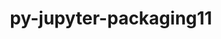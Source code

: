---
title: "py-jupyter-packaging11"
layout: cache
categories: [package, develop]
meta: {"versions": ["0.12.3"], "compilers": ["gcc@=11.1.0", "gcc@=11.4.0", "gcc@=9.4.0", "oneapi@=2023.2.1"], "oss": ["ubuntu20.04"], "platforms": ["linux"], "targets": ["aarch64", "ppc64le", "x86_64_v3"], "stacks": ["data-vis-sdk", "e4s", "e4s-arm", "e4s-oneapi", "e4s-power", "root"], "num_specs": 67, "num_specs_by_stack": {"e4s-arm": 16, "root": 67, "e4s-power": 12, "data-vis-sdk": 12, "e4s": 17, "e4s-oneapi": 10}}
spec_details: [{"hash": "6rz4cdulfgf5vifslwpywhsgpfwtlfta", "compiler": "gcc@=11.4.0", "versions": ["0.12.3"], "os": "ubuntu20.04", "platform": "linux", "target": "aarch64", "variants": ["build_system=python_pip"], "stacks": ["e4s-arm", "root"], "size": "-", "tarball": "https://binaries.spack.io/develop/build_cache/linux-ubuntu20.04-aarch64/gcc-11.4.0/py-jupyter-packaging11-0.12.3/linux-ubuntu20.04-aarch64-gcc-11.4.0-py-jupyter-packaging11-0.12.3-6rz4cdulfgf5vifslwpywhsgpfwtlfta.spack"}, {"hash": "7xea7oe7akdgfbeysksv52mvielikaad", "compiler": "gcc@=11.4.0", "versions": ["0.12.3"], "os": "ubuntu20.04", "platform": "linux", "target": "aarch64", "variants": ["build_system=python_pip"], "stacks": ["e4s-arm", "root"], "size": "-", "tarball": "https://binaries.spack.io/develop/build_cache/linux-ubuntu20.04-aarch64/gcc-11.4.0/py-jupyter-packaging11-0.12.3/linux-ubuntu20.04-aarch64-gcc-11.4.0-py-jupyter-packaging11-0.12.3-7xea7oe7akdgfbeysksv52mvielikaad.spack"}, {"hash": "czfjkwknwu7lpbtarx2mknr5uugw6tsp", "compiler": "gcc@=11.4.0", "versions": ["0.12.3"], "os": "ubuntu20.04", "platform": "linux", "target": "aarch64", "variants": ["build_system=python_pip"], "stacks": ["e4s-arm", "root"], "size": "-", "tarball": "https://binaries.spack.io/develop/build_cache/linux-ubuntu20.04-aarch64/gcc-11.4.0/py-jupyter-packaging11-0.12.3/linux-ubuntu20.04-aarch64-gcc-11.4.0-py-jupyter-packaging11-0.12.3-czfjkwknwu7lpbtarx2mknr5uugw6tsp.spack"}, {"hash": "yioq6cg6l2eeib7czjapqofydw7ocatp", "compiler": "gcc@=11.4.0", "versions": ["0.12.3"], "os": "ubuntu20.04", "platform": "linux", "target": "aarch64", "variants": ["build_system=python_pip"], "stacks": ["e4s-arm", "root"], "size": "-", "tarball": "https://binaries.spack.io/develop/build_cache/linux-ubuntu20.04-aarch64/gcc-11.4.0/py-jupyter-packaging11-0.12.3/linux-ubuntu20.04-aarch64-gcc-11.4.0-py-jupyter-packaging11-0.12.3-yioq6cg6l2eeib7czjapqofydw7ocatp.spack"}, {"hash": "ujw74mefbsvcdswevhmhqdcg4ouavpbl", "compiler": "gcc@=11.4.0", "versions": ["0.12.3"], "os": "ubuntu20.04", "platform": "linux", "target": "aarch64", "variants": ["build_system=python_pip"], "stacks": ["e4s-arm", "root"], "size": "-", "tarball": "https://binaries.spack.io/develop/build_cache/linux-ubuntu20.04-aarch64/gcc-11.4.0/py-jupyter-packaging11-0.12.3/linux-ubuntu20.04-aarch64-gcc-11.4.0-py-jupyter-packaging11-0.12.3-ujw74mefbsvcdswevhmhqdcg4ouavpbl.spack"}, {"hash": "xeaoslcc6m7as7p6vaaaqmlm7p3cwxey", "compiler": "gcc@=11.4.0", "versions": ["0.12.3"], "os": "ubuntu20.04", "platform": "linux", "target": "aarch64", "variants": ["build_system=python_pip"], "stacks": ["e4s-arm", "root"], "size": "-", "tarball": "https://binaries.spack.io/develop/build_cache/linux-ubuntu20.04-aarch64/gcc-11.4.0/py-jupyter-packaging11-0.12.3/linux-ubuntu20.04-aarch64-gcc-11.4.0-py-jupyter-packaging11-0.12.3-xeaoslcc6m7as7p6vaaaqmlm7p3cwxey.spack"}, {"hash": "mvzt6yzmucyqi635zfgqmdtogfylem7k", "compiler": "gcc@=11.4.0", "versions": ["0.12.3"], "os": "ubuntu20.04", "platform": "linux", "target": "aarch64", "variants": ["build_system=python_pip"], "stacks": ["e4s-arm", "root"], "size": "-", "tarball": "https://binaries.spack.io/develop/build_cache/linux-ubuntu20.04-aarch64/gcc-11.4.0/py-jupyter-packaging11-0.12.3/linux-ubuntu20.04-aarch64-gcc-11.4.0-py-jupyter-packaging11-0.12.3-mvzt6yzmucyqi635zfgqmdtogfylem7k.spack"}, {"hash": "otg4epgor6tqew3fq6rryw7czwr74qf4", "compiler": "gcc@=11.4.0", "versions": ["0.12.3"], "os": "ubuntu20.04", "platform": "linux", "target": "aarch64", "variants": ["build_system=python_pip"], "stacks": ["e4s-arm", "root"], "size": "-", "tarball": "https://binaries.spack.io/develop/build_cache/linux-ubuntu20.04-aarch64/gcc-11.4.0/py-jupyter-packaging11-0.12.3/linux-ubuntu20.04-aarch64-gcc-11.4.0-py-jupyter-packaging11-0.12.3-otg4epgor6tqew3fq6rryw7czwr74qf4.spack"}, {"hash": "5e7bbix2ixlwahxpg3pb4h563hpo66s6", "compiler": "gcc@=11.4.0", "versions": ["0.12.3"], "os": "ubuntu20.04", "platform": "linux", "target": "aarch64", "variants": ["build_system=python_pip"], "stacks": ["e4s-arm", "root"], "size": "-", "tarball": "https://binaries.spack.io/develop/build_cache/linux-ubuntu20.04-aarch64/gcc-11.4.0/py-jupyter-packaging11-0.12.3/linux-ubuntu20.04-aarch64-gcc-11.4.0-py-jupyter-packaging11-0.12.3-5e7bbix2ixlwahxpg3pb4h563hpo66s6.spack"}, {"hash": "qvq5bqo42noshev7ducc4mnwruu6dqtw", "compiler": "gcc@=11.4.0", "versions": ["0.12.3"], "os": "ubuntu20.04", "platform": "linux", "target": "aarch64", "variants": ["build_system=python_pip"], "stacks": ["e4s-arm", "root"], "size": "-", "tarball": "https://binaries.spack.io/develop/build_cache/linux-ubuntu20.04-aarch64/gcc-11.4.0/py-jupyter-packaging11-0.12.3/linux-ubuntu20.04-aarch64-gcc-11.4.0-py-jupyter-packaging11-0.12.3-qvq5bqo42noshev7ducc4mnwruu6dqtw.spack"}, {"hash": "x4sp2robuefgaa6l6tiblcuttxawfyep", "compiler": "gcc@=11.4.0", "versions": ["0.12.3"], "os": "ubuntu20.04", "platform": "linux", "target": "aarch64", "variants": ["build_system=python_pip"], "stacks": ["e4s-arm", "root"], "size": "-", "tarball": "https://binaries.spack.io/develop/build_cache/linux-ubuntu20.04-aarch64/gcc-11.4.0/py-jupyter-packaging11-0.12.3/linux-ubuntu20.04-aarch64-gcc-11.4.0-py-jupyter-packaging11-0.12.3-x4sp2robuefgaa6l6tiblcuttxawfyep.spack"}, {"hash": "lddjqngxqh3gpcsxcypz4b3udcu7wcw3", "compiler": "gcc@=11.4.0", "versions": ["0.12.3"], "os": "ubuntu20.04", "platform": "linux", "target": "aarch64", "variants": ["build_system=python_pip"], "stacks": ["e4s-arm", "root"], "size": "-", "tarball": "https://binaries.spack.io/develop/build_cache/linux-ubuntu20.04-aarch64/gcc-11.4.0/py-jupyter-packaging11-0.12.3/linux-ubuntu20.04-aarch64-gcc-11.4.0-py-jupyter-packaging11-0.12.3-lddjqngxqh3gpcsxcypz4b3udcu7wcw3.spack"}, {"hash": "46jchiag5ucie5zsts2q2htw6zfd6scg", "compiler": "gcc@=11.4.0", "versions": ["0.12.3"], "os": "ubuntu20.04", "platform": "linux", "target": "aarch64", "variants": ["build_system=python_pip"], "stacks": ["e4s-arm", "root"], "size": "-", "tarball": "https://binaries.spack.io/develop/build_cache/linux-ubuntu20.04-aarch64/gcc-11.4.0/py-jupyter-packaging11-0.12.3/linux-ubuntu20.04-aarch64-gcc-11.4.0-py-jupyter-packaging11-0.12.3-46jchiag5ucie5zsts2q2htw6zfd6scg.spack"}, {"hash": "mk5umceouylfufplnzzifizvhdmplwjd", "compiler": "gcc@=11.4.0", "versions": ["0.12.3"], "os": "ubuntu20.04", "platform": "linux", "target": "aarch64", "variants": ["build_system=python_pip"], "stacks": ["e4s-arm", "root"], "size": "-", "tarball": "https://binaries.spack.io/develop/build_cache/linux-ubuntu20.04-aarch64/gcc-11.4.0/py-jupyter-packaging11-0.12.3/linux-ubuntu20.04-aarch64-gcc-11.4.0-py-jupyter-packaging11-0.12.3-mk5umceouylfufplnzzifizvhdmplwjd.spack"}, {"hash": "udij4rthg4fcb4s6mqyahak773dbkwen", "compiler": "gcc@=11.4.0", "versions": ["0.12.3"], "os": "ubuntu20.04", "platform": "linux", "target": "aarch64", "variants": ["build_system=python_pip"], "stacks": ["e4s-arm", "root"], "size": "-", "tarball": "https://binaries.spack.io/develop/build_cache/linux-ubuntu20.04-aarch64/gcc-11.4.0/py-jupyter-packaging11-0.12.3/linux-ubuntu20.04-aarch64-gcc-11.4.0-py-jupyter-packaging11-0.12.3-udij4rthg4fcb4s6mqyahak773dbkwen.spack"}, {"hash": "duncslm2xymosqkgosxyvzoki4doqjoi", "compiler": "gcc@=11.4.0", "versions": ["0.12.3"], "os": "ubuntu20.04", "platform": "linux", "target": "aarch64", "variants": ["build_system=python_pip"], "stacks": ["e4s-arm", "root"], "size": "-", "tarball": "https://binaries.spack.io/develop/build_cache/linux-ubuntu20.04-aarch64/gcc-11.4.0/py-jupyter-packaging11-0.12.3/linux-ubuntu20.04-aarch64-gcc-11.4.0-py-jupyter-packaging11-0.12.3-duncslm2xymosqkgosxyvzoki4doqjoi.spack"}, {"hash": "igo4a6dtwbhoiekynri5svrd3mgudshz", "compiler": "gcc@=9.4.0", "versions": ["0.12.3"], "os": "ubuntu20.04", "platform": "linux", "target": "ppc64le", "variants": ["build_system=python_pip"], "stacks": ["e4s-power", "root"], "size": "-", "tarball": "https://binaries.spack.io/develop/build_cache/linux-ubuntu20.04-ppc64le/gcc-9.4.0/py-jupyter-packaging11-0.12.3/linux-ubuntu20.04-ppc64le-gcc-9.4.0-py-jupyter-packaging11-0.12.3-igo4a6dtwbhoiekynri5svrd3mgudshz.spack"}, {"hash": "nbfmiqh6oo5mdauz3ikjgg7q5nr5k6sp", "compiler": "gcc@=9.4.0", "versions": ["0.12.3"], "os": "ubuntu20.04", "platform": "linux", "target": "ppc64le", "variants": ["build_system=python_pip"], "stacks": ["e4s-power", "root"], "size": "-", "tarball": "https://binaries.spack.io/develop/build_cache/linux-ubuntu20.04-ppc64le/gcc-9.4.0/py-jupyter-packaging11-0.12.3/linux-ubuntu20.04-ppc64le-gcc-9.4.0-py-jupyter-packaging11-0.12.3-nbfmiqh6oo5mdauz3ikjgg7q5nr5k6sp.spack"}, {"hash": "5tybrvi3tsy7ro3kiscafit6gng7yov2", "compiler": "gcc@=9.4.0", "versions": ["0.12.3"], "os": "ubuntu20.04", "platform": "linux", "target": "ppc64le", "variants": ["build_system=python_pip"], "stacks": ["e4s-power", "root"], "size": "-", "tarball": "https://binaries.spack.io/develop/build_cache/linux-ubuntu20.04-ppc64le/gcc-9.4.0/py-jupyter-packaging11-0.12.3/linux-ubuntu20.04-ppc64le-gcc-9.4.0-py-jupyter-packaging11-0.12.3-5tybrvi3tsy7ro3kiscafit6gng7yov2.spack"}, {"hash": "mmbn4ltssk4ralu2itfouqwmq7cnnmcf", "compiler": "gcc@=9.4.0", "versions": ["0.12.3"], "os": "ubuntu20.04", "platform": "linux", "target": "ppc64le", "variants": ["build_system=python_pip"], "stacks": ["e4s-power", "root"], "size": "-", "tarball": "https://binaries.spack.io/develop/build_cache/linux-ubuntu20.04-ppc64le/gcc-9.4.0/py-jupyter-packaging11-0.12.3/linux-ubuntu20.04-ppc64le-gcc-9.4.0-py-jupyter-packaging11-0.12.3-mmbn4ltssk4ralu2itfouqwmq7cnnmcf.spack"}, {"hash": "xijijfagdtykwrjk5ljfzashtqnml4uw", "compiler": "gcc@=9.4.0", "versions": ["0.12.3"], "os": "ubuntu20.04", "platform": "linux", "target": "ppc64le", "variants": ["build_system=python_pip"], "stacks": ["e4s-power", "root"], "size": "-", "tarball": "https://binaries.spack.io/develop/build_cache/linux-ubuntu20.04-ppc64le/gcc-9.4.0/py-jupyter-packaging11-0.12.3/linux-ubuntu20.04-ppc64le-gcc-9.4.0-py-jupyter-packaging11-0.12.3-xijijfagdtykwrjk5ljfzashtqnml4uw.spack"}, {"hash": "ypgsfsw25yfxbri5ys4ni7zg6bpdf7hj", "compiler": "gcc@=9.4.0", "versions": ["0.12.3"], "os": "ubuntu20.04", "platform": "linux", "target": "ppc64le", "variants": ["build_system=python_pip"], "stacks": ["e4s-power", "root"], "size": "-", "tarball": "https://binaries.spack.io/develop/build_cache/linux-ubuntu20.04-ppc64le/gcc-9.4.0/py-jupyter-packaging11-0.12.3/linux-ubuntu20.04-ppc64le-gcc-9.4.0-py-jupyter-packaging11-0.12.3-ypgsfsw25yfxbri5ys4ni7zg6bpdf7hj.spack"}, {"hash": "5mfofdlw2rk7nsrjhnomyg5kk2cbksbf", "compiler": "gcc@=9.4.0", "versions": ["0.12.3"], "os": "ubuntu20.04", "platform": "linux", "target": "ppc64le", "variants": ["build_system=python_pip"], "stacks": ["e4s-power", "root"], "size": "-", "tarball": "https://binaries.spack.io/develop/build_cache/linux-ubuntu20.04-ppc64le/gcc-9.4.0/py-jupyter-packaging11-0.12.3/linux-ubuntu20.04-ppc64le-gcc-9.4.0-py-jupyter-packaging11-0.12.3-5mfofdlw2rk7nsrjhnomyg5kk2cbksbf.spack"}, {"hash": "odhty7fwxqt44il425e6vczdt3rxrzx3", "compiler": "gcc@=9.4.0", "versions": ["0.12.3"], "os": "ubuntu20.04", "platform": "linux", "target": "ppc64le", "variants": ["build_system=python_pip"], "stacks": ["e4s-power", "root"], "size": "-", "tarball": "https://binaries.spack.io/develop/build_cache/linux-ubuntu20.04-ppc64le/gcc-9.4.0/py-jupyter-packaging11-0.12.3/linux-ubuntu20.04-ppc64le-gcc-9.4.0-py-jupyter-packaging11-0.12.3-odhty7fwxqt44il425e6vczdt3rxrzx3.spack"}, {"hash": "qmxt2zbeyormfkecb4lknlhxhoyoe52i", "compiler": "gcc@=9.4.0", "versions": ["0.12.3"], "os": "ubuntu20.04", "platform": "linux", "target": "ppc64le", "variants": ["build_system=python_pip"], "stacks": ["e4s-power", "root"], "size": "-", "tarball": "https://binaries.spack.io/develop/build_cache/linux-ubuntu20.04-ppc64le/gcc-9.4.0/py-jupyter-packaging11-0.12.3/linux-ubuntu20.04-ppc64le-gcc-9.4.0-py-jupyter-packaging11-0.12.3-qmxt2zbeyormfkecb4lknlhxhoyoe52i.spack"}, {"hash": "7g4v4m72s4mcjmzwrgidliuvosokkkgp", "compiler": "gcc@=9.4.0", "versions": ["0.12.3"], "os": "ubuntu20.04", "platform": "linux", "target": "ppc64le", "variants": ["build_system=python_pip"], "stacks": ["e4s-power", "root"], "size": "-", "tarball": "https://binaries.spack.io/develop/build_cache/linux-ubuntu20.04-ppc64le/gcc-9.4.0/py-jupyter-packaging11-0.12.3/linux-ubuntu20.04-ppc64le-gcc-9.4.0-py-jupyter-packaging11-0.12.3-7g4v4m72s4mcjmzwrgidliuvosokkkgp.spack"}, {"hash": "tklaomuccctpscclda6wsgetrvgceeyc", "compiler": "gcc@=9.4.0", "versions": ["0.12.3"], "os": "ubuntu20.04", "platform": "linux", "target": "ppc64le", "variants": ["build_system=python_pip"], "stacks": ["e4s-power", "root"], "size": "-", "tarball": "https://binaries.spack.io/develop/build_cache/linux-ubuntu20.04-ppc64le/gcc-9.4.0/py-jupyter-packaging11-0.12.3/linux-ubuntu20.04-ppc64le-gcc-9.4.0-py-jupyter-packaging11-0.12.3-tklaomuccctpscclda6wsgetrvgceeyc.spack"}, {"hash": "v4mlmuhovc32jqx5uau4dzy6w3yruxxc", "compiler": "gcc@=9.4.0", "versions": ["0.12.3"], "os": "ubuntu20.04", "platform": "linux", "target": "ppc64le", "variants": ["build_system=python_pip"], "stacks": ["e4s-power", "root"], "size": "-", "tarball": "https://binaries.spack.io/develop/build_cache/linux-ubuntu20.04-ppc64le/gcc-9.4.0/py-jupyter-packaging11-0.12.3/linux-ubuntu20.04-ppc64le-gcc-9.4.0-py-jupyter-packaging11-0.12.3-v4mlmuhovc32jqx5uau4dzy6w3yruxxc.spack"}, {"hash": "hc3j2rfvdv6zei7huoeui5sbequb5bcf", "compiler": "gcc@=11.1.0", "versions": ["0.12.3"], "os": "ubuntu20.04", "platform": "linux", "target": "x86_64_v3", "variants": ["build_system=python_pip"], "stacks": ["data-vis-sdk", "root"], "size": "-", "tarball": "https://binaries.spack.io/develop/build_cache/linux-ubuntu20.04-x86_64_v3/gcc-11.1.0/py-jupyter-packaging11-0.12.3/linux-ubuntu20.04-x86_64_v3-gcc-11.1.0-py-jupyter-packaging11-0.12.3-hc3j2rfvdv6zei7huoeui5sbequb5bcf.spack"}, {"hash": "ojpjc7nhhz3bc3wk5uw6xc6z2ug4r7ht", "compiler": "gcc@=11.1.0", "versions": ["0.12.3"], "os": "ubuntu20.04", "platform": "linux", "target": "x86_64_v3", "variants": ["build_system=python_pip"], "stacks": ["data-vis-sdk", "root"], "size": "-", "tarball": "https://binaries.spack.io/develop/build_cache/linux-ubuntu20.04-x86_64_v3/gcc-11.1.0/py-jupyter-packaging11-0.12.3/linux-ubuntu20.04-x86_64_v3-gcc-11.1.0-py-jupyter-packaging11-0.12.3-ojpjc7nhhz3bc3wk5uw6xc6z2ug4r7ht.spack"}, {"hash": "dmt6bt3mqesz3sstfuqi2kt2xukuncvq", "compiler": "gcc@=11.1.0", "versions": ["0.12.3"], "os": "ubuntu20.04", "platform": "linux", "target": "x86_64_v3", "variants": ["build_system=python_pip"], "stacks": ["data-vis-sdk", "root"], "size": "-", "tarball": "https://binaries.spack.io/develop/build_cache/linux-ubuntu20.04-x86_64_v3/gcc-11.1.0/py-jupyter-packaging11-0.12.3/linux-ubuntu20.04-x86_64_v3-gcc-11.1.0-py-jupyter-packaging11-0.12.3-dmt6bt3mqesz3sstfuqi2kt2xukuncvq.spack"}, {"hash": "6j3j4pfwlyiisb5wcecswyf3g3mh6lo4", "compiler": "gcc@=11.1.0", "versions": ["0.12.3"], "os": "ubuntu20.04", "platform": "linux", "target": "x86_64_v3", "variants": ["build_system=python_pip"], "stacks": ["data-vis-sdk", "root"], "size": "-", "tarball": "https://binaries.spack.io/develop/build_cache/linux-ubuntu20.04-x86_64_v3/gcc-11.1.0/py-jupyter-packaging11-0.12.3/linux-ubuntu20.04-x86_64_v3-gcc-11.1.0-py-jupyter-packaging11-0.12.3-6j3j4pfwlyiisb5wcecswyf3g3mh6lo4.spack"}, {"hash": "bwema6r2gemu2uq7vnolaljuj7f42jze", "compiler": "gcc@=11.1.0", "versions": ["0.12.3"], "os": "ubuntu20.04", "platform": "linux", "target": "x86_64_v3", "variants": ["build_system=python_pip"], "stacks": ["data-vis-sdk", "root"], "size": "-", "tarball": "https://binaries.spack.io/develop/build_cache/linux-ubuntu20.04-x86_64_v3/gcc-11.1.0/py-jupyter-packaging11-0.12.3/linux-ubuntu20.04-x86_64_v3-gcc-11.1.0-py-jupyter-packaging11-0.12.3-bwema6r2gemu2uq7vnolaljuj7f42jze.spack"}, {"hash": "u2lvq3tdqy6escn5s57cx4pthv5qmdl2", "compiler": "gcc@=11.1.0", "versions": ["0.12.3"], "os": "ubuntu20.04", "platform": "linux", "target": "x86_64_v3", "variants": ["build_system=python_pip"], "stacks": ["data-vis-sdk", "root"], "size": "-", "tarball": "https://binaries.spack.io/develop/build_cache/linux-ubuntu20.04-x86_64_v3/gcc-11.1.0/py-jupyter-packaging11-0.12.3/linux-ubuntu20.04-x86_64_v3-gcc-11.1.0-py-jupyter-packaging11-0.12.3-u2lvq3tdqy6escn5s57cx4pthv5qmdl2.spack"}, {"hash": "p5wrdgiqygqepqygrjowwckl6tf34gl6", "compiler": "gcc@=11.1.0", "versions": ["0.12.3"], "os": "ubuntu20.04", "platform": "linux", "target": "x86_64_v3", "variants": ["build_system=python_pip"], "stacks": ["data-vis-sdk", "root"], "size": "-", "tarball": "https://binaries.spack.io/develop/build_cache/linux-ubuntu20.04-x86_64_v3/gcc-11.1.0/py-jupyter-packaging11-0.12.3/linux-ubuntu20.04-x86_64_v3-gcc-11.1.0-py-jupyter-packaging11-0.12.3-p5wrdgiqygqepqygrjowwckl6tf34gl6.spack"}, {"hash": "3fw62jki3456fanmdnxae5i3x347frlm", "compiler": "gcc@=11.1.0", "versions": ["0.12.3"], "os": "ubuntu20.04", "platform": "linux", "target": "x86_64_v3", "variants": ["build_system=python_pip"], "stacks": ["data-vis-sdk", "root"], "size": "-", "tarball": "https://binaries.spack.io/develop/build_cache/linux-ubuntu20.04-x86_64_v3/gcc-11.1.0/py-jupyter-packaging11-0.12.3/linux-ubuntu20.04-x86_64_v3-gcc-11.1.0-py-jupyter-packaging11-0.12.3-3fw62jki3456fanmdnxae5i3x347frlm.spack"}, {"hash": "uzehyulv5ivrzty3bcqonnuefl3vutt7", "compiler": "gcc@=11.1.0", "versions": ["0.12.3"], "os": "ubuntu20.04", "platform": "linux", "target": "x86_64_v3", "variants": ["build_system=python_pip"], "stacks": ["data-vis-sdk", "root"], "size": "-", "tarball": "https://binaries.spack.io/develop/build_cache/linux-ubuntu20.04-x86_64_v3/gcc-11.1.0/py-jupyter-packaging11-0.12.3/linux-ubuntu20.04-x86_64_v3-gcc-11.1.0-py-jupyter-packaging11-0.12.3-uzehyulv5ivrzty3bcqonnuefl3vutt7.spack"}, {"hash": "kxqkbhd5pkvrav2t6bdicbawvvymkbht", "compiler": "gcc@=11.1.0", "versions": ["0.12.3"], "os": "ubuntu20.04", "platform": "linux", "target": "x86_64_v3", "variants": ["build_system=python_pip"], "stacks": ["data-vis-sdk", "root"], "size": "-", "tarball": "https://binaries.spack.io/develop/build_cache/linux-ubuntu20.04-x86_64_v3/gcc-11.1.0/py-jupyter-packaging11-0.12.3/linux-ubuntu20.04-x86_64_v3-gcc-11.1.0-py-jupyter-packaging11-0.12.3-kxqkbhd5pkvrav2t6bdicbawvvymkbht.spack"}, {"hash": "ywchrn74o5ckdnfbhp3ib66nshigt6qm", "compiler": "gcc@=11.1.0", "versions": ["0.12.3"], "os": "ubuntu20.04", "platform": "linux", "target": "x86_64_v3", "variants": ["build_system=python_pip"], "stacks": ["data-vis-sdk", "root"], "size": "-", "tarball": "https://binaries.spack.io/develop/build_cache/linux-ubuntu20.04-x86_64_v3/gcc-11.1.0/py-jupyter-packaging11-0.12.3/linux-ubuntu20.04-x86_64_v3-gcc-11.1.0-py-jupyter-packaging11-0.12.3-ywchrn74o5ckdnfbhp3ib66nshigt6qm.spack"}, {"hash": "6rhkpb3do53d57frcrx6s46qdbqlrzoc", "compiler": "gcc@=11.1.0", "versions": ["0.12.3"], "os": "ubuntu20.04", "platform": "linux", "target": "x86_64_v3", "variants": ["build_system=python_pip"], "stacks": ["data-vis-sdk", "root"], "size": "-", "tarball": "https://binaries.spack.io/develop/build_cache/linux-ubuntu20.04-x86_64_v3/gcc-11.1.0/py-jupyter-packaging11-0.12.3/linux-ubuntu20.04-x86_64_v3-gcc-11.1.0-py-jupyter-packaging11-0.12.3-6rhkpb3do53d57frcrx6s46qdbqlrzoc.spack"}, {"hash": "jnkvbsmwuw62skk7qomphe7xnymh6g3d", "compiler": "gcc@=11.4.0", "versions": ["0.12.3"], "os": "ubuntu20.04", "platform": "linux", "target": "x86_64_v3", "variants": ["build_system=python_pip"], "stacks": ["e4s", "root"], "size": "-", "tarball": "https://binaries.spack.io/develop/build_cache/linux-ubuntu20.04-x86_64_v3/gcc-11.4.0/py-jupyter-packaging11-0.12.3/linux-ubuntu20.04-x86_64_v3-gcc-11.4.0-py-jupyter-packaging11-0.12.3-jnkvbsmwuw62skk7qomphe7xnymh6g3d.spack"}, {"hash": "chjm4xgduzspspaawrmrf2cnvedxndfv", "compiler": "gcc@=11.4.0", "versions": ["0.12.3"], "os": "ubuntu20.04", "platform": "linux", "target": "x86_64_v3", "variants": ["build_system=python_pip"], "stacks": ["e4s", "root"], "size": "-", "tarball": "https://binaries.spack.io/develop/build_cache/linux-ubuntu20.04-x86_64_v3/gcc-11.4.0/py-jupyter-packaging11-0.12.3/linux-ubuntu20.04-x86_64_v3-gcc-11.4.0-py-jupyter-packaging11-0.12.3-chjm4xgduzspspaawrmrf2cnvedxndfv.spack"}, {"hash": "sc5ftpffvuu23lisqlnfim3boucx7nkn", "compiler": "gcc@=11.4.0", "versions": ["0.12.3"], "os": "ubuntu20.04", "platform": "linux", "target": "x86_64_v3", "variants": ["build_system=python_pip"], "stacks": ["e4s", "root"], "size": "-", "tarball": "https://binaries.spack.io/develop/build_cache/linux-ubuntu20.04-x86_64_v3/gcc-11.4.0/py-jupyter-packaging11-0.12.3/linux-ubuntu20.04-x86_64_v3-gcc-11.4.0-py-jupyter-packaging11-0.12.3-sc5ftpffvuu23lisqlnfim3boucx7nkn.spack"}, {"hash": "4a6elkfdtwgu6jizoiyzx3t22stw3iaq", "compiler": "gcc@=11.4.0", "versions": ["0.12.3"], "os": "ubuntu20.04", "platform": "linux", "target": "x86_64_v3", "variants": ["build_system=python_pip"], "stacks": ["e4s", "root"], "size": "-", "tarball": "https://binaries.spack.io/develop/build_cache/linux-ubuntu20.04-x86_64_v3/gcc-11.4.0/py-jupyter-packaging11-0.12.3/linux-ubuntu20.04-x86_64_v3-gcc-11.4.0-py-jupyter-packaging11-0.12.3-4a6elkfdtwgu6jizoiyzx3t22stw3iaq.spack"}, {"hash": "oy5n7c7u2l43fxc2idyyi4j6epqr6bnb", "compiler": "gcc@=11.4.0", "versions": ["0.12.3"], "os": "ubuntu20.04", "platform": "linux", "target": "x86_64_v3", "variants": ["build_system=python_pip"], "stacks": ["e4s", "root"], "size": "-", "tarball": "https://binaries.spack.io/develop/build_cache/linux-ubuntu20.04-x86_64_v3/gcc-11.4.0/py-jupyter-packaging11-0.12.3/linux-ubuntu20.04-x86_64_v3-gcc-11.4.0-py-jupyter-packaging11-0.12.3-oy5n7c7u2l43fxc2idyyi4j6epqr6bnb.spack"}, {"hash": "dug6n3oj3zwfywbtuxvkkthhhqr55tem", "compiler": "gcc@=11.4.0", "versions": ["0.12.3"], "os": "ubuntu20.04", "platform": "linux", "target": "x86_64_v3", "variants": ["build_system=python_pip"], "stacks": ["e4s", "root"], "size": "-", "tarball": "https://binaries.spack.io/develop/build_cache/linux-ubuntu20.04-x86_64_v3/gcc-11.4.0/py-jupyter-packaging11-0.12.3/linux-ubuntu20.04-x86_64_v3-gcc-11.4.0-py-jupyter-packaging11-0.12.3-dug6n3oj3zwfywbtuxvkkthhhqr55tem.spack"}, {"hash": "l2twp3bgjhy7gsn2k5cqjvn3du5yjitn", "compiler": "gcc@=11.4.0", "versions": ["0.12.3"], "os": "ubuntu20.04", "platform": "linux", "target": "x86_64_v3", "variants": ["build_system=python_pip"], "stacks": ["e4s", "root"], "size": "-", "tarball": "https://binaries.spack.io/develop/build_cache/linux-ubuntu20.04-x86_64_v3/gcc-11.4.0/py-jupyter-packaging11-0.12.3/linux-ubuntu20.04-x86_64_v3-gcc-11.4.0-py-jupyter-packaging11-0.12.3-l2twp3bgjhy7gsn2k5cqjvn3du5yjitn.spack"}, {"hash": "ebb7xa3wuvu4uq4tpeparzjbhajlmazs", "compiler": "gcc@=11.4.0", "versions": ["0.12.3"], "os": "ubuntu20.04", "platform": "linux", "target": "x86_64_v3", "variants": ["build_system=python_pip"], "stacks": ["e4s", "root"], "size": "-", "tarball": "https://binaries.spack.io/develop/build_cache/linux-ubuntu20.04-x86_64_v3/gcc-11.4.0/py-jupyter-packaging11-0.12.3/linux-ubuntu20.04-x86_64_v3-gcc-11.4.0-py-jupyter-packaging11-0.12.3-ebb7xa3wuvu4uq4tpeparzjbhajlmazs.spack"}, {"hash": "g72mzv7uv7p5zrdbslundjneykq3sqs5", "compiler": "gcc@=11.4.0", "versions": ["0.12.3"], "os": "ubuntu20.04", "platform": "linux", "target": "x86_64_v3", "variants": ["build_system=python_pip"], "stacks": ["e4s", "root"], "size": "-", "tarball": "https://binaries.spack.io/develop/build_cache/linux-ubuntu20.04-x86_64_v3/gcc-11.4.0/py-jupyter-packaging11-0.12.3/linux-ubuntu20.04-x86_64_v3-gcc-11.4.0-py-jupyter-packaging11-0.12.3-g72mzv7uv7p5zrdbslundjneykq3sqs5.spack"}, {"hash": "sbwmz2mgo5hgikyusfa52lxhuixo5unw", "compiler": "gcc@=11.4.0", "versions": ["0.12.3"], "os": "ubuntu20.04", "platform": "linux", "target": "x86_64_v3", "variants": ["build_system=python_pip"], "stacks": ["e4s", "root"], "size": "-", "tarball": "https://binaries.spack.io/develop/build_cache/linux-ubuntu20.04-x86_64_v3/gcc-11.4.0/py-jupyter-packaging11-0.12.3/linux-ubuntu20.04-x86_64_v3-gcc-11.4.0-py-jupyter-packaging11-0.12.3-sbwmz2mgo5hgikyusfa52lxhuixo5unw.spack"}, {"hash": "gmhyinrd7czhrpiywaqj5wzv6cby2q6g", "compiler": "gcc@=11.4.0", "versions": ["0.12.3"], "os": "ubuntu20.04", "platform": "linux", "target": "x86_64_v3", "variants": ["build_system=python_pip"], "stacks": ["e4s", "root"], "size": "-", "tarball": "https://binaries.spack.io/develop/build_cache/linux-ubuntu20.04-x86_64_v3/gcc-11.4.0/py-jupyter-packaging11-0.12.3/linux-ubuntu20.04-x86_64_v3-gcc-11.4.0-py-jupyter-packaging11-0.12.3-gmhyinrd7czhrpiywaqj5wzv6cby2q6g.spack"}, {"hash": "x2l7wc7ap2565zlayp4rq2mgflkxs47b", "compiler": "gcc@=11.4.0", "versions": ["0.12.3"], "os": "ubuntu20.04", "platform": "linux", "target": "x86_64_v3", "variants": ["build_system=python_pip"], "stacks": ["e4s", "root"], "size": "-", "tarball": "https://binaries.spack.io/develop/build_cache/linux-ubuntu20.04-x86_64_v3/gcc-11.4.0/py-jupyter-packaging11-0.12.3/linux-ubuntu20.04-x86_64_v3-gcc-11.4.0-py-jupyter-packaging11-0.12.3-x2l7wc7ap2565zlayp4rq2mgflkxs47b.spack"}, {"hash": "r4wxp3o6glx2sidjbmlomfeormsw4gk2", "compiler": "gcc@=11.4.0", "versions": ["0.12.3"], "os": "ubuntu20.04", "platform": "linux", "target": "x86_64_v3", "variants": ["build_system=python_pip"], "stacks": ["e4s", "root"], "size": "-", "tarball": "https://binaries.spack.io/develop/build_cache/linux-ubuntu20.04-x86_64_v3/gcc-11.4.0/py-jupyter-packaging11-0.12.3/linux-ubuntu20.04-x86_64_v3-gcc-11.4.0-py-jupyter-packaging11-0.12.3-r4wxp3o6glx2sidjbmlomfeormsw4gk2.spack"}, {"hash": "73snmzjxjn5atg35p6iz2fwlhrgtvcbt", "compiler": "gcc@=11.4.0", "versions": ["0.12.3"], "os": "ubuntu20.04", "platform": "linux", "target": "x86_64_v3", "variants": ["build_system=python_pip"], "stacks": ["e4s", "root"], "size": "-", "tarball": "https://binaries.spack.io/develop/build_cache/linux-ubuntu20.04-x86_64_v3/gcc-11.4.0/py-jupyter-packaging11-0.12.3/linux-ubuntu20.04-x86_64_v3-gcc-11.4.0-py-jupyter-packaging11-0.12.3-73snmzjxjn5atg35p6iz2fwlhrgtvcbt.spack"}, {"hash": "gwkqwvndzbuuo6qwjpml3wogmpwdpozm", "compiler": "gcc@=11.4.0", "versions": ["0.12.3"], "os": "ubuntu20.04", "platform": "linux", "target": "x86_64_v3", "variants": ["build_system=python_pip"], "stacks": ["e4s", "root"], "size": "-", "tarball": "https://binaries.spack.io/develop/build_cache/linux-ubuntu20.04-x86_64_v3/gcc-11.4.0/py-jupyter-packaging11-0.12.3/linux-ubuntu20.04-x86_64_v3-gcc-11.4.0-py-jupyter-packaging11-0.12.3-gwkqwvndzbuuo6qwjpml3wogmpwdpozm.spack"}, {"hash": "52sf6yewol3j4ro6acbjshaqwj4tt4aj", "compiler": "gcc@=11.4.0", "versions": ["0.12.3"], "os": "ubuntu20.04", "platform": "linux", "target": "x86_64_v3", "variants": ["build_system=python_pip"], "stacks": ["e4s", "root"], "size": "-", "tarball": "https://binaries.spack.io/develop/build_cache/linux-ubuntu20.04-x86_64_v3/gcc-11.4.0/py-jupyter-packaging11-0.12.3/linux-ubuntu20.04-x86_64_v3-gcc-11.4.0-py-jupyter-packaging11-0.12.3-52sf6yewol3j4ro6acbjshaqwj4tt4aj.spack"}, {"hash": "tuyrs77fbj4nlqxtguaz3ck3j4klrji3", "compiler": "gcc@=11.4.0", "versions": ["0.12.3"], "os": "ubuntu20.04", "platform": "linux", "target": "x86_64_v3", "variants": ["build_system=python_pip"], "stacks": ["e4s", "root"], "size": "-", "tarball": "https://binaries.spack.io/develop/build_cache/linux-ubuntu20.04-x86_64_v3/gcc-11.4.0/py-jupyter-packaging11-0.12.3/linux-ubuntu20.04-x86_64_v3-gcc-11.4.0-py-jupyter-packaging11-0.12.3-tuyrs77fbj4nlqxtguaz3ck3j4klrji3.spack"}, {"hash": "7pmavsbi5kqxkvr4roosepafk6qcsksv", "compiler": "oneapi@=2023.2.1", "versions": ["0.12.3"], "os": "ubuntu20.04", "platform": "linux", "target": "x86_64_v3", "variants": ["build_system=python_pip"], "stacks": ["root", "e4s-oneapi"], "size": "-", "tarball": "https://binaries.spack.io/develop/build_cache/linux-ubuntu20.04-x86_64_v3/oneapi-2023.2.1/py-jupyter-packaging11-0.12.3/linux-ubuntu20.04-x86_64_v3-oneapi-2023.2.1-py-jupyter-packaging11-0.12.3-7pmavsbi5kqxkvr4roosepafk6qcsksv.spack"}, {"hash": "3v3rcekoikclbumfdcmz4sijpmcaxbpc", "compiler": "oneapi@=2023.2.1", "versions": ["0.12.3"], "os": "ubuntu20.04", "platform": "linux", "target": "x86_64_v3", "variants": ["build_system=python_pip"], "stacks": ["root", "e4s-oneapi"], "size": "-", "tarball": "https://binaries.spack.io/develop/build_cache/linux-ubuntu20.04-x86_64_v3/oneapi-2023.2.1/py-jupyter-packaging11-0.12.3/linux-ubuntu20.04-x86_64_v3-oneapi-2023.2.1-py-jupyter-packaging11-0.12.3-3v3rcekoikclbumfdcmz4sijpmcaxbpc.spack"}, {"hash": "4x3lnvgttqej3thduofnewoy6z6knczb", "compiler": "oneapi@=2023.2.1", "versions": ["0.12.3"], "os": "ubuntu20.04", "platform": "linux", "target": "x86_64_v3", "variants": ["build_system=python_pip"], "stacks": ["root", "e4s-oneapi"], "size": "-", "tarball": "https://binaries.spack.io/develop/build_cache/linux-ubuntu20.04-x86_64_v3/oneapi-2023.2.1/py-jupyter-packaging11-0.12.3/linux-ubuntu20.04-x86_64_v3-oneapi-2023.2.1-py-jupyter-packaging11-0.12.3-4x3lnvgttqej3thduofnewoy6z6knczb.spack"}, {"hash": "3fax7r5clz3axegr33ssz6z55vawjqjv", "compiler": "oneapi@=2023.2.1", "versions": ["0.12.3"], "os": "ubuntu20.04", "platform": "linux", "target": "x86_64_v3", "variants": ["build_system=python_pip"], "stacks": ["root", "e4s-oneapi"], "size": "-", "tarball": "https://binaries.spack.io/develop/build_cache/linux-ubuntu20.04-x86_64_v3/oneapi-2023.2.1/py-jupyter-packaging11-0.12.3/linux-ubuntu20.04-x86_64_v3-oneapi-2023.2.1-py-jupyter-packaging11-0.12.3-3fax7r5clz3axegr33ssz6z55vawjqjv.spack"}, {"hash": "dvyvrpkgd5xhewulcztua5prfqgcjnad", "compiler": "oneapi@=2023.2.1", "versions": ["0.12.3"], "os": "ubuntu20.04", "platform": "linux", "target": "x86_64_v3", "variants": ["build_system=python_pip"], "stacks": ["root", "e4s-oneapi"], "size": "-", "tarball": "https://binaries.spack.io/develop/build_cache/linux-ubuntu20.04-x86_64_v3/oneapi-2023.2.1/py-jupyter-packaging11-0.12.3/linux-ubuntu20.04-x86_64_v3-oneapi-2023.2.1-py-jupyter-packaging11-0.12.3-dvyvrpkgd5xhewulcztua5prfqgcjnad.spack"}, {"hash": "57k652dlwnugy2ymgmzm64ig3ujpanr6", "compiler": "oneapi@=2023.2.1", "versions": ["0.12.3"], "os": "ubuntu20.04", "platform": "linux", "target": "x86_64_v3", "variants": ["build_system=python_pip"], "stacks": ["root", "e4s-oneapi"], "size": "-", "tarball": "https://binaries.spack.io/develop/build_cache/linux-ubuntu20.04-x86_64_v3/oneapi-2023.2.1/py-jupyter-packaging11-0.12.3/linux-ubuntu20.04-x86_64_v3-oneapi-2023.2.1-py-jupyter-packaging11-0.12.3-57k652dlwnugy2ymgmzm64ig3ujpanr6.spack"}, {"hash": "i6t7k6nvyd2q5euuebllqwzer4mp2yed", "compiler": "oneapi@=2023.2.1", "versions": ["0.12.3"], "os": "ubuntu20.04", "platform": "linux", "target": "x86_64_v3", "variants": ["build_system=python_pip"], "stacks": ["root", "e4s-oneapi"], "size": "-", "tarball": "https://binaries.spack.io/develop/build_cache/linux-ubuntu20.04-x86_64_v3/oneapi-2023.2.1/py-jupyter-packaging11-0.12.3/linux-ubuntu20.04-x86_64_v3-oneapi-2023.2.1-py-jupyter-packaging11-0.12.3-i6t7k6nvyd2q5euuebllqwzer4mp2yed.spack"}, {"hash": "kvndquegk2ydjxpqxvd2yavktuydv7tz", "compiler": "oneapi@=2023.2.1", "versions": ["0.12.3"], "os": "ubuntu20.04", "platform": "linux", "target": "x86_64_v3", "variants": ["build_system=python_pip"], "stacks": ["root", "e4s-oneapi"], "size": "-", "tarball": "https://binaries.spack.io/develop/build_cache/linux-ubuntu20.04-x86_64_v3/oneapi-2023.2.1/py-jupyter-packaging11-0.12.3/linux-ubuntu20.04-x86_64_v3-oneapi-2023.2.1-py-jupyter-packaging11-0.12.3-kvndquegk2ydjxpqxvd2yavktuydv7tz.spack"}, {"hash": "fseevpayxavgo5qy4ds7w5eo43ggsimi", "compiler": "oneapi@=2023.2.1", "versions": ["0.12.3"], "os": "ubuntu20.04", "platform": "linux", "target": "x86_64_v3", "variants": ["build_system=python_pip"], "stacks": ["root", "e4s-oneapi"], "size": "-", "tarball": "https://binaries.spack.io/develop/build_cache/linux-ubuntu20.04-x86_64_v3/oneapi-2023.2.1/py-jupyter-packaging11-0.12.3/linux-ubuntu20.04-x86_64_v3-oneapi-2023.2.1-py-jupyter-packaging11-0.12.3-fseevpayxavgo5qy4ds7w5eo43ggsimi.spack"}, {"hash": "zpbtuuru4u2rve24zp7ksrlk3vukutay", "compiler": "oneapi@=2023.2.1", "versions": ["0.12.3"], "os": "ubuntu20.04", "platform": "linux", "target": "x86_64_v3", "variants": ["build_system=python_pip"], "stacks": ["root", "e4s-oneapi"], "size": "-", "tarball": "https://binaries.spack.io/develop/build_cache/linux-ubuntu20.04-x86_64_v3/oneapi-2023.2.1/py-jupyter-packaging11-0.12.3/linux-ubuntu20.04-x86_64_v3-oneapi-2023.2.1-py-jupyter-packaging11-0.12.3-zpbtuuru4u2rve24zp7ksrlk3vukutay.spack"}]
---